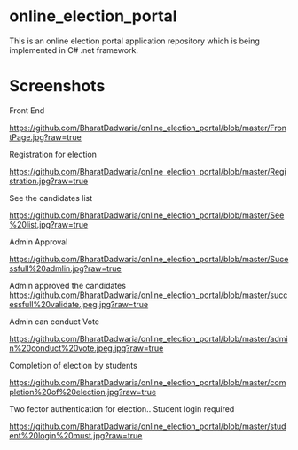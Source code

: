 # online_election_portal
This is an online election portal application repository which is being implemented in C# .net framework.


# Screenshots
Front End

https://github.com/BharatDadwaria/online_election_portal/blob/master/FrontPage.jpg?raw=true

Registration for election

https://github.com/BharatDadwaria/online_election_portal/blob/master/Registration.jpg?raw=true

See the candidates list

https://github.com/BharatDadwaria/online_election_portal/blob/master/See%20list.jpg?raw=true

Admin Approval 

https://github.com/BharatDadwaria/online_election_portal/blob/master/Sucessfull%20admlin.jpg?raw=true

Admin approved the candidates
https://github.com/BharatDadwaria/online_election_portal/blob/master/successfull%20validate.jpeg.jpg?raw=true

Admin can conduct Vote

https://github.com/BharatDadwaria/online_election_portal/blob/master/admin%20conduct%20vote.jpeg.jpg?raw=true

Completion of election by students

https://github.com/BharatDadwaria/online_election_portal/blob/master/completion%20of%20election.jpg?raw=true

Two fector authentication for election.. Student login required

https://github.com/BharatDadwaria/online_election_portal/blob/master/student%20login%20must.jpg?raw=true
